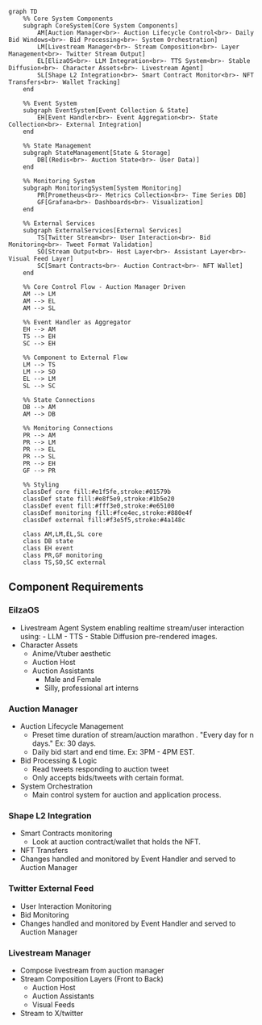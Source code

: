 ```mermaid
graph TD
    %% Core System Components
    subgraph CoreSystem[Core System Components]
        AM[Auction Manager<br>- Auction Lifecycle Control<br>- Daily Bid Windows<br>- Bid Processing<br>- System Orchestration]
        LM[Livestream Manager<br>- Stream Composition<br>- Layer Management<br>- Twitter Stream Output]
        EL[ElizaOS<br>- LLM Integration<br>- TTS System<br>- Stable Diffusion<br>- Character Assets<br>- Livestream Agent]
        SL[Shape L2 Integration<br>- Smart Contract Monitor<br>- NFT Transfers<br>- Wallet Tracking]
    end

    %% Event System
    subgraph EventSystem[Event Collection & State]
        EH[Event Handler<br>- Event Aggregation<br>- State Collection<br>- External Integration]
    end

    %% State Management
    subgraph StateManagement[State & Storage]
        DB[(Redis<br>- Auction State<br>- User Data)]
    end

    %% Monitoring System
    subgraph MonitoringSystem[System Monitoring]
        PR[Prometheus<br>- Metrics Collection<br>- Time Series DB]
        GF[Grafana<br>- Dashboards<br>- Visualization]
    end

    %% External Services
    subgraph ExternalServices[External Services]
        TS[Twitter Stream<br>- User Interaction<br>- Bid Monitoring<br>- Tweet Format Validation]
        SO[Stream Output<br>- Host Layer<br>- Assistant Layer<br>- Visual Feed Layer]
        SC[Smart Contracts<br>- Auction Contract<br>- NFT Wallet]
    end

    %% Core Control Flow - Auction Manager Driven
    AM --> LM
    AM --> EL
    AM --> SL
    
    %% Event Handler as Aggregator
    EH --> AM
    TS --> EH
    SC --> EH
    
    %% Component to External Flow
    LM --> TS
    LM --> SO
    EL --> LM
    SL --> SC
    
    %% State Connections
    DB --> AM
    AM --> DB
    
    %% Monitoring Connections
    PR --> AM
    PR --> LM
    PR --> EL
    PR --> SL
    PR --> EH
    GF --> PR
    
    %% Styling
    classDef core fill:#e1f5fe,stroke:#01579b
    classDef state fill:#e8f5e9,stroke:#1b5e20
    classDef event fill:#fff3e0,stroke:#e65100
    classDef monitoring fill:#fce4ec,stroke:#880e4f
    classDef external fill:#f3e5f5,stroke:#4a148c
    
    class AM,LM,EL,SL core
    class DB state
    class EH event
    class PR,GF monitoring
    class TS,SO,SC external
```
## Component Requirements

### EilzaOS
- Livestream Agent System enabling realtime stream/user interaction using:
        - LLM
        - TTS
        - Stable Diffusion pre-rendered images. 
- Character Assets
    - Anime/Vtuber aesthetic
    - Auction Host
    - Auction Assistants
        - Male and Female
        - Silly, professional art interns
        
### Auction Manager
- Auction Lifecycle Management
    - Preset time duration of stream/auction marathon . "Every day for n days." Ex: 30 days.
    - Daily bid start and end time. Ex: 3PM - 4PM EST.
- Bid Processing & Logic
    - Read tweets responding to auction tweet
    - Only accepts bids/tweets with certain format.
- System Orchestration
    - Main control system for auction and application process.

### Shape L2 Integration
- Smart Contracts monitoring
    - Look at auction contract/wallet that holds the NFT.
- NFT Transfers
- Changes handled and monitored by Event Handler and served to Auction Manager

### Twitter External Feed
- User Interaction Monitoring
- Bid Monitoring
- Changes handled and monitored by Event Handler and served to Auction Manager

### Livestream Manager
- Compose livestream from auction manager
- Stream Composition Layers (Front to Back)
    - Auction Host
    - Auction Assistants
    - Visual Feeds
- Stream to X/twitter

